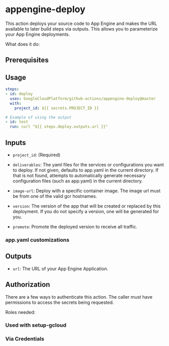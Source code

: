<!--
Copyright 2020 Google LLC

Licensed under the Apache License, Version 2.0 (the "License");
you may not use this file except in compliance with the License.
You may obtain a copy of the License at

    http://www.apache.org/licenses/LICENSE-2.0

Unless required by applicable law or agreed to in writing, software
distributed under the License is distributed on an "AS IS" BASIS,
WITHOUT WARRANTIES OR CONDITIONS OF ANY KIND, either express or implied.
See the License for the specific language governing permissions and
limitations under the License.
-->
# appengine-deploy

This action deploys your source code to App Engine and makes the URL available to
later build steps via outputs. This allows you to parameterize your App Engine
deployments.

What does it do:


## Prerequisites


## Usage

```yaml
steps:
- id: deploy
  uses: GoogleCloudPlatform/github-actions/appengine-deploy@master
  with:
    project_id: ${{ secrets.PROJECT_ID }}

# Example of using the output
- id: test
  run: curl "${{ steps.deploy.outputs.url }}"
```

## Inputs

- `project_id`: (Required)

- `deliverables`: The yaml files for the services or configurations you want to
  deploy. If not given, defaults to app.yaml in the current directory. If that
  is not found, attempts to automatically generate necessary configuration
  files (such as app.yaml) in the current directory.

- `image-url`: Deploy with a specific container image. The image url must be
  from one of the valid gcr hostnames.

- `version`: The version of the app that will be created or replaced by this
  deployment. If you do not specify a version, one will be generated for
  you.

- `promote`: Promote the deployed version to receive all traffic.

### app.yaml customizations

## Outputs

- `url`: The URL of your App Engine Application.

## Authorization

There are a few ways to authenticate this action. The caller must have
permissions to access the secrets being requested.

Roles needed:

### Used with setup-gcloud

### Via Credentials
